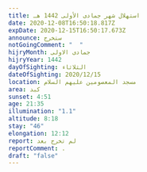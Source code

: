 ```yaml
---
title: استهلال شهر جمادى الأولى 1442 هـ
date: 2020-12-08T16:50:18.817Z
expDate: 2020-12-15T16:50:17.673Z
announce: ستخرج
notGoingComment: "  "
hijryMonth: جمادى الاولى
hijryYear: 1442
dayOfSighting: الثلاثاء
dateOfSighting: 2020/12/15
location: مسجد المعصومين عليهم السلام
area: كبد
sunset: 4:51
age: 21:35
illumination: "1.1"
altitude: 8:18
stay: "46"
elongation: 12:12
report: لم تخرج بعد
reportComment: .
draft: "false"
---
```

